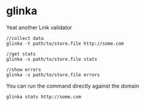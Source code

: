 glinka
======

Yeat another Link validator

```
//collect data
glinka -t path/to/store.file http://some.com

//get stats
glinka -s path/to/store.file stats

//show errors
glinka -s path/to/store.file errors
```

You can run the command directly against the domain

```
glinka stats http://some.com
```